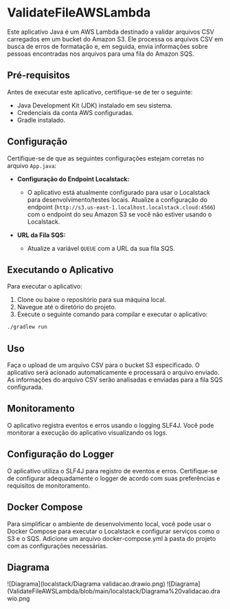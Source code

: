 # ValidateFileAWSLambda

Este aplicativo Java é um AWS Lambda destinado a validar arquivos CSV carregados em um bucket do Amazon S3. Ele processa os arquivos CSV em busca de erros de formatação e, em seguida, envia informações sobre pessoas encontradas nos arquivos para uma fila do Amazon SQS.

## Pré-requisitos

Antes de executar este aplicativo, certifique-se de ter o seguinte:

- Java Development Kit (JDK) instalado em seu sistema.
- Credenciais da conta AWS configuradas.
- Gradle instalado.

## Configuração

Certifique-se de que as seguintes configurações estejam corretas no arquivo `App.java`:

- **Configuração do Endpoint Localstack:**
    - O aplicativo está atualmente configurado para usar o Localstack para desenvolvimento/testes locais. Atualize a configuração do endpoint (`http://s3.us-east-1.localhost.localstack.cloud:4566`) com o endpoint do seu Amazon S3 se você não estiver usando o Localstack.

- **URL da Fila SQS:**
    - Atualize a variável `QUEUE` com a URL da sua fila SQS.

## Executando o Aplicativo

Para executar o aplicativo:

1. Clone ou baixe o repositório para sua máquina local.
2. Navegue até o diretório do projeto.
3. Execute o seguinte comando para compilar e executar o aplicativo:

```bash
./gradlew run 
```



## Uso
Faça o upload de um arquivo CSV para o bucket S3 especificado.
O aplicativo será acionado automaticamente e processará o arquivo enviado.
As informações do arquivo CSV serão analisadas e enviadas para a fila SQS configurada.

## Monitoramento
O aplicativo registra eventos e erros usando o logging SLF4J. Você pode monitorar a execução do aplicativo visualizando os logs.

## Configuração do Logger
O aplicativo utiliza o SLF4J para registro de eventos e erros. Certifique-se de configurar adequadamente o logger de acordo com suas preferências e requisitos de monitoramento.

## Docker Compose
Para simplificar o ambiente de desenvolvimento local, você pode usar o Docker Compose para executar o Localstack e configurar serviços como o S3 e o SQS. Adicione um arquivo docker-compose.yml à pasta do projeto com as configurações necessárias.

## Diagrama
![Diagrama](localstack/Diagrama validacao.drawio.png)
![Diagrama](ValidateFileAWSLambda/blob/main/localstack/Diagrama%20validacao.drawio.png
